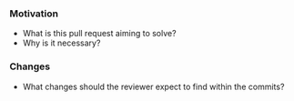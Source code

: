 ### Motivation
- What is this pull request aiming to solve?
- Why is it necessary?

### Changes
- What changes should the reviewer expect to find within the commits?
